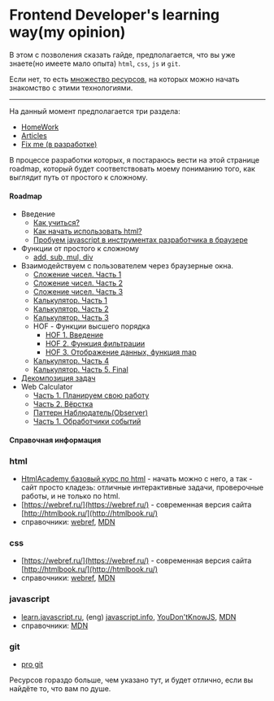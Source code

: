 # Frontend Developer's learning way(my opinion)

В этом с позволения сказать гайде, предполагается, 
что вы уже знаете(но имеете мало опыта) `html`, `css`, `js` и `git`.

Если нет, то есть [множество ресурсов](#learning-info), на которых можно начать
знакомство с этими технологиями.

---

На данный момент предполагается три раздела:

* [HomeWork](https://github.com/YuraKostin/fed-lw-mo/tree/master/homework/)
* [Articles](https://github.com/YuraKostin/fed-lw-mo/tree/master/articles)
* [Fix me (в разработке)](#)

В процессе разработки которых, я постараюсь вести на этой странице 
roadmap, который будет соответствовать моему пониманию того, как выглядит 
путь от простого к сложному.

#### Roadmap

* Введение
    * [Как учиться?](./articles/introduction/how-to-learn)
    * [Как начать использовать html?](./articles/introduction/how-to-begin-with-html)
    * [Пробуем javascript в инструментах разработчика в браузере](./articles/introduction/how-to-begin-js-in-console)
* Функции от простого к сложному
  * [add, sub, mul, div](./homework/js/math-functions/)
* Взаимодействуем с пользователем через браузерные окна.
    * [Сложение чисел. Часть 1](./homework/js/prompt-sum/prompt-sum-1)
    * [Сложение чисел. Часть 2](./homework/js/prompt-sum/prompt-sum-2)
    * [Сложение чисел. Часть 3](./homework/js/prompt-sum/prompt-sum-3)
    * [Калькулятор. Часть 1](./homework/js/prompt-calculator/prompt-calculator-1)
    * [Калькулятор. Часть 2](./homework/js/prompt-calculator/prompt-calculator-2)
    * [Калькулятор. Часть 3](./homework/js/prompt-calculator/prompt-calculator-3)
    * HOF - Функции высшего порядка
        * [HOF 1. Введение](./articles/hof/hof-1)
        * [HOF 2. Функция фильтрации](./articles/hof/hof-2)
        * [HOF 3. Отображение данных, функция map](./articles/hof/hof-3)
    * [Калькулятор. Часть 4](./homework/js/prompt-calculator/prompt-calculator-4)
    * [Калькулятор. Часть 5. Final](./homework/js/prompt-calculator/prompt-calculator-5)
* [Декомпозиция задач](./articles/tasks-decomposition)
* Web Calculator
    * [Часть 1. Планируем свою работу](./homework/js/calculator/part-1)
    * [Часть 2. Вёрстка](./homework/js/calculator/part-1)
    * [Паттерн Наблюдатель(Observer)](./articles/patterns/observer)
    * [Часть 1. Обработчики событий](./homework/js/calculator/part-1)
#### <a id="learning-info"></a>Справочная информация

### html
* [HtmlAcademy базовый курс по html](https://htmlacademy.ru/courses/basic-html) - начать
можно с него, а так - сайт просто кладезь: отличные интерактивные задачи, проверочные работы,
и не только по html.
* [https://webref.ru/](https://webref.ru/) - современная версия сайта
[http://htmlbook.ru/](http://htmlbook.ru/)
* справочники:
[webref](https://webref.ru/html), 
[MDN](https://developer.mozilla.org/ru/docs/Web/HTML)

### css
* [https://webref.ru/](https://webref.ru/) - современная версия сайта
[http://htmlbook.ru/](http://htmlbook.ru/)
* справочники: 
[webref](https://webref.ru/css), 
[MDN](https://developer.mozilla.org/ru/docs/Web/CSS)

### javascript
* [learn.javascript.ru](https://learn.javascript.ru/),
(eng) [javascript.info](https://javascript.info/),
[YouDon'tKnowJS](https://github.com/getify/You-Dont-Know-JS),
[MDN](https://developer.mozilla.org/ru/docs/Web/JavaScript)
* справочники:
[MDN](https://developer.mozilla.org/ru/docs/Web/JavaScript/Reference) 

### git
* [pro git](https://git-scm.com/book/ru/v2)

Ресурсов гораздо больше, чем указано тут, и будет отлично, 
если вы найдёте то, что вам по душе.